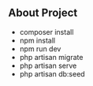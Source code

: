 
## About Project


- composer install
- npm install
- npm run dev
-  php artisan migrate
-  php artisan serve
-  php artisan db:seed


